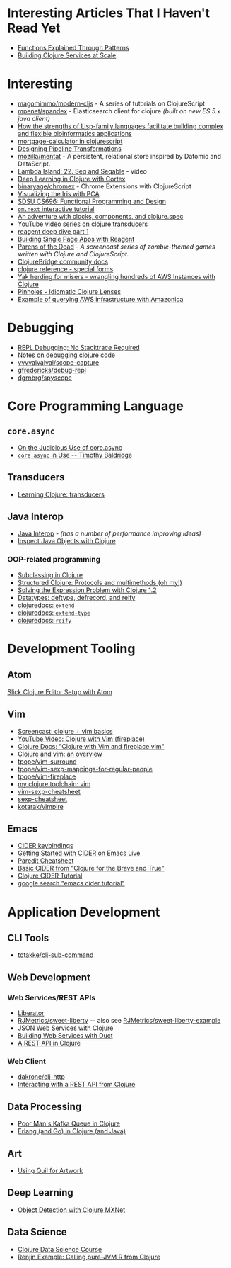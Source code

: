 # Interesting Articles That I Haven't Read Yet

* [Functions Explained Through Patterns](http://blog.josephwilk.net/clojure/functions-explained-through-patterns.html)
* [Building Clojure Services at Scale](http://blog.josephwilk.net/clojure/building-clojure-services-at-scale.html)

# Interesting

* [magomimmo/modern-cljs](https://github.com/magomimmo/modern-cljs) - A series of tutorials on ClojureScript
* [mpenet/spandex](https://github.com/mpenet/spandex) - Elasticsearch client for clojure _(built on new ES 5.x java client)_
* [How the strengths of Lisp-family languages facilitate building complex and flexible bioinformatics applications](http://bib.oxfordjournals.org/content/early/2016/12/31/bib.bbw130.full)
* [mortgage-calculator in clojurescript](https://github.com/rahulpilani/mort-calc)
* [Designing Pipeline Transformations](https://8thlight.com/blog/damon-kelley/2016/12/07/designing-for-pipeline-transformations.html)
* [mozilla/mentat](https://github.com/mozilla/mentat/tree/master) - A persistent, relational store inspired by Datomic and DataScript.
* [Lambda Island: 22. Seq and Seqable](https://lambdaisland.com/episodes/clojure-seq-seqable) - video
* [Deep Learning in Clojure with Cortex](http://gigasquidsoftware.com/blog/2016/12/27/deep-learning-in-clojure-with-cortex/)
* [binaryage/chromex](https://github.com/binaryage/chromex) - Chrome Extensions with ClojureScript
* [Visualizing the Iris with PCA](https://gist.github.com/hswick/83f338107a9fb72082a0131e147b35ed)
* [SDSU CS696: Functional Programming and Design](http://www.eli.sdsu.edu/courses/fall15/cs696/notes/index.html)
* [`om.next` interactive tutorial](http://read.klipse.tech/om-next-interactive-tutorial/)
* [An adventure with clocks, components, and clojure.spec](http://spootnik.org/entries/2017/01/09_an-adventure-with-clocks-component-and.html)
* [YouTube video series on clojure transducers](https://www.youtube.com/watch?v=WkHdqg_DBBs&list=PLhi8pL3xn1OTfhjnIHmokYjKzLSBtYu8-)
* [reagent deep dive part 1](https://timothypratley.blogspot.ca/2017/01/reagent-deep-dive-part-1.html)
* [Building Single Page Apps with Reagent](https://yogthos.net/posts/2014-07-15-Building-Single-Page-Apps-with-Reagent.html)
* [Parens of the Dead](http://www.parens-of-the-dead.com/) - _A screencast series of zombie-themed games
written with Clojure and ClojureScript._
* [ClojureBridge community docs](https://clojurebridge.github.io/community-docs)
* [clojure reference - special forms](https://clojure.org/references/special_forms)
* [Yak herding for misers - wrangling hundreds of AWS Instances with Clojure](http://blog.podsnap.com/yakherd.html)
* [Pinholes - Idiomatic Clojure Lenses](http://blog.podsnap.com/pinhole.html)
* [Example of querying AWS infrastructure with Amazonica](https://gist.github.com/alandipert/d2cb38ee869448182c4b)

# Debugging

* [REPL Debugging: No Stacktrace Required](http://blog.cognitect.com/blog/2017/6/5/repl-debugging-no-stacktrace-required)
* [Notes on debugging clojure code](https://eli.thegreenplace.net/2017/notes-on-debugging-clojure-code/)
* [vvvvalvalval/scope-capture](https://github.com/vvvvalvalval/scope-capture)
* [gfredericks/debug-repl](https://github.com/gfredericks/debug-repl)
* [dgrnbrg/spyscope](https://github.com/dgrnbrg/spyscope)

# Core Programming Language

## `core.async`

* [On the Judicious Use of core.async](http://realworldclojure.com/on-the-judicious-use-of-core.async/)
* [`core.async` in Use -- Timothy Baldridge](https://www.youtube.com/watch?v=096pIlA3GDo)

## Transducers

* [Learning Clojure: transducers](https://blog.frankel.ch/learning-clojure/6/)

## Java Interop

* [Java Interop](https://clojure.org/reference/java_interop) - _(has a number of performance improving ideas)_
* [Inspect Java Objects with Clojure](https://dawranliou.com/blog/2019/02/09/clojure-inspect.html)

### OOP-related programming

* [Subclassing in Clojure](https://puredanger.github.io/tech.puredanger.com/2011/08/12/subclassing-in-clojure/)
* [Structured Clojure: Protocols and multimethods (oh my!)](https://adambard.com/blog/structured-clojure-protocols-and-multimethods/)
* [Solving the Expression Problem with Clojure 1.2](https://www.ibm.com/developerworks/library/j-clojure-protocols/)
* [Datatypes: deftype, defrecord, and reify](https://clojure.org/reference/datatypes)
* [clojuredocs: `extend`](https://clojuredocs.org/clojure.core/extend)
* [clojuredocs: `extend-type`](https://clojuredocs.org/clojure.core/extend-type)
* [clojuredocs: `reify`](https://clojuredocs.org/clojure.core/reify)

# Development Tooling

## Atom

[Slick Clojure Editor Setup with Atom](https://medium.com/@jacekschae/slick-clojure-editor-setup-with-atom-a3c1b528b722)

## Vim

* [Screencast: clojure + vim basics](https://hashrocket.com/blog/posts/screencast-clojure-and-vim-basics)
* [YouTube Video: Clojure with Vim (fireplace)](https://www.youtube.com/watch?v=LiA56W3V3_w)
* [Clojure Docs: "Clojure with Vim and fireplace.vim"](http://clojure-doc.org/articles/tutorials/vim_fireplace.html)
* [Clojure and vim: an overview](https://juxt.pro/blog/posts/vim-1.html)
* [tpope/vim-surround](https://github.com/tpope/vim-surround)
* [tpope/vim-sexp-mappings-for-regular-people](https://github.com/tpope/vim-sexp-mappings-for-regular-people)
* [tpope/vim-fireplace](https://github.com/tpope/vim-fireplace)
* [my clojure toolchain: vim](https://blog.venanti.us/clojure-vim/)
* [vim-sexp-cheatsheet](https://gist.github.com/indraniel/fc3b89058f6542b559d73dbc2590c5d4)
* [sexp-cheatsheet](https://gist.github.com/indraniel/0fb3642943a2b183ccdbf84f63cf9f91)
* [kotarak/vimpire](https://github.com/kotarak/vimpire)

## Emacs

* [CIDER keybindings](https://cider.readthedocs.io/en/latest/interactive_programming/)
* [Getting Started with CIDER on Emacs Live](http://jr0cket.co.uk/2015/01/getting-started-with-cider-repl-for-clojure-on-emacs-live.html)
* [Paredit Cheatsheet](https://github.com/georgek/paredit-cheatsheet)
* [Basic CIDER from "Clojure for the Brave and True"](https://www.braveclojure.com/basic-emacs/)
* [Clojure CIDER Tutorial](http://xahlee.info/clojure/clojure_emacs_cider.html)
* [google search "emacs cider tutorial"](https://www.google.com/search?&q=emacs+cider+tutorial&oq=emacs+cider)

# Application Development

## CLI Tools

* [totakke/clj-sub-command](https://github.com/totakke/clj-sub-command)

## Web Development

### Web Services/REST APIs

* [Liberator](https://clojure-liberator.github.io/liberator/)
* [RJMetrics/sweet-liberty](https://github.com/RJMetrics/sweet-liberty) -- also see [RJMetrics/sweet-liberty-example](https://github.com/RJMetrics/sweet-liberty-example)
* [JSON Web Services with Clojure](http://udayv.com/clojure/2014/08/19/json-web-services-with-clojure/)
* [Building Web Services with Duct](https://www.booleanknot.com/blog/2017/05/29/building-web-services-with-duct.html)
* [A REST API in Clojure](https://blog.interlinked.org/programming/clojure_rest.html)

### Web Client

* [dakrone/clj-http](https://github.com/dakrone/clj-http)
* [Interacting with a REST API from Clojure](https://stackoverflow.com/questions/12887307/interacting-with-a-rest-api-from-clojure)


## Data Processing

* [Poor Man's Kafka Queue in Clojure](https://dataissexy.wordpress.com/2018/11/05/too-small-to-kafka-but-too-big-to-wait-really-simple-streaming-in-clojure-queues-pubsub-activemq-rabbitmq/)
* [Erlang (and Go) in Clojure (and Java)](http://blog.paralleluniverse.co/2013/05/02/quasar-pulsar/)

## Art

* [Using Quil for Artwork](http://www.tylerlhobbs.com/writings/using-quil-for-artwork)

## Deep Learning

* [Object Detection with Clojure MXNet](http://gigasquidsoftware.com/blog/2019/01/19/object-detection-with-clojure-mxnet/)

## Data Science

* [Clojure Data Science Course](https://clojure-data-science-course.github.io/)
* [Renjin Example: Calling pure-JVM R from Clojure](http://viewer.gorilla-repl.org/view.html?source=github&user=clojure-data-science-course&repo=examples&path=src/examples/renjin.clj)
